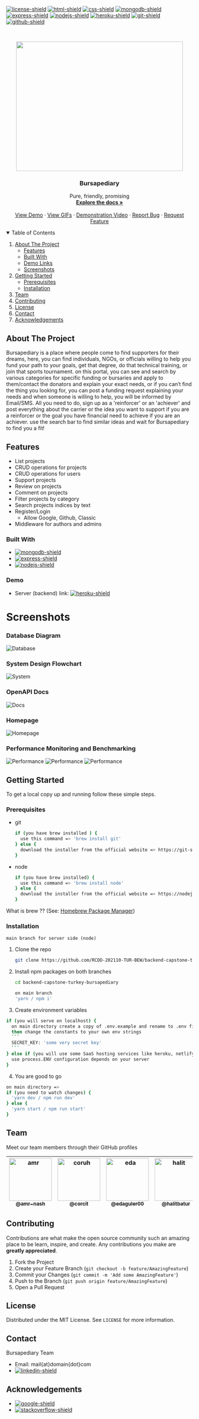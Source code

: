 <!--
*** Thanks for checking out the Best-README-Template. If you have a suggestion
*** that would make this better, please fork the repo and create a pull request
*** or simply open an issue with the tag "enhancement".
*** Thanks again! Now go create something AMAZING! :D
***
***
***
*** To avoid retyping too much info. Do a search and replace for the following:
*** github_username, repo_name, twitter_handle, email, project_title, project_description
-->



<!-- PROJECT SHIELDS -->
<!--
*** I'm using markdown "reference style" links for readability.
*** Reference links are enclosed in brackets [ ] instead of parentheses ( ).
*** See the bottom of this document for the declaration of the reference variables
*** for contributors-url, forks-url, etc. This is an optional, concise syntax you may use.
*** https://www.markdownguide.org/basic-syntax/#reference-style-links
-->
[![license-shield]][license-url]
[![html-shield]][html-url]
[![css-shield]][css-url]
[![mongodb-shield]][mongodb-url]
[![express-shield]][express-url]
[![nodejs-shield]][nodejs-url]
[![heroku-shield]][heroku-url]
[![git-shield]][git-url]
[![github-shield]][github-url]



<!-- PROJECT LOGO -->
<br />
<p align="center">
  <a href="#">
    <img src="https://i.giphy.com/media/7NJlWDt3lh5dGdXrS3/giphy.gif" width="450" height="350"/>
  </a>

  <h3 align="center">Bursapediary</h3>

  <p align="center">
    Pure, friendly, promising
    <br />
    <a href="#getting-started"><strong>Explore the docs »</strong></a>
    <br />
    <br />
    <a href="https://bursapediary.com" target="_blank">View Demo</a>
    ·
    <a href="#">View GIFs</a>
    ·
    <a href="#" target="_blank">Demonstration Video</a>
    ·
    <a href="https://github.com/RCDD-202110-TUR-BEW/backend-capstone-turkey-bursapediary/issues">Report Bug</a>
    ·
    <a href="https://github.com/RCDD-202110-TUR-BEW/backend-capstone-turkey-bursapediary/issues">Request Feature</a>
  </p>
</p>



<!-- TABLE OF CONTENTS -->
<details open="open">
  <summary>Table of Contents</summary>
  <ol>
    <li>
      <a href="#about-the-project">About The Project</a>
      <ul>
        <li><a href="#features">Features</a></li>
        <li><a href="#built-with">Built With</a></li>
        <li><a href="#demo">Demo Links</a></li>
        <li><a href="#Screenshots">Screenshots</a></li>
      </ul>
    </li>
    <li>
      <a href="#getting-started">Getting Started</a>
      <ul>
        <li><a href="#prerequisites">Prerequisites</a></li>
        <li><a href="#installation">Installation</a></li>
      </ul>
    </li>
    <!-- <li><a href="#usage">Usage</a></li> -->
    <li><a href="#team">Team</a></li>
    <li><a href="#contributing">Contributing</a></li>
    <li><a href="#license">License</a></li>
    <li><a href="#contact">Contact</a></li>
    <li><a href="#acknowledgements">Acknowledgements</a></li>
  </ol>
</details>



<!-- ABOUT THE PROJECT -->
## About The Project

Bursapediary is a place where people come to find supporters for their dreams, here, you can find individuals, NGOs, or officials willing to help you fund your path to your goals, get that degree, do that technical training, or join that sports tournament. on this portal, you can see and search by various categories for specific funding or bursaries and apply to them/contact the donators and explain your exact needs, or if you can’t find the thing you looking for, you can post a funding request explaining your needs and when someone is willing to help, you will be informed by Email/SMS. All you need to do, sign up as a 'reinforcer' or an 'achiever' and post everything about the carrier or the idea you want to support if you are a reinforcer or the goal you have financial need to achieve if you are an achiever. use the search bar to find similar ideas and wait for Bursapediary to find you a fit!

## Features

- List projects
- CRUD operations for projects 
- CRUD operations for users
- Support projects
- Review on projects
- Comment on projects
- Filter projects by category
- Search projects indices by text
- Register/Login
  - Allow Google, Github, Classic
- Middleware for authors and admins

### Built With

* [![mongodb-shield]][mongodb-url]
* [![express-shield]][express-url]
* [![nodejs-shield]][nodejs-url]

### Demo

* Server (backend) link: [![heroku-shield]](https://bursapediary.com)

# Screenshots

### Database Diagram

![Database](https://user-images.githubusercontent.com/14183741/155191770-a41d1cb1-d619-421b-aac0-ca22106afea4.png)

### System Design Flowchart
![System](https://user-images.githubusercontent.com/14183741/155191821-fcc65cf5-1d6c-49ef-93c7-c313618797cb.png)

### OpenAPI Docs
![Docs](https://user-images.githubusercontent.com/14183741/155191800-2351bf16-d62f-4044-813a-4db70e4e39f2.png)

### Homepage
![Homepage](https://user-images.githubusercontent.com/14183741/155191813-986b29b0-8025-4719-8845-34c83e91d730.png)

### Performance Monitoring and Benchmarking
![Performance](https://user-images.githubusercontent.com/14183741/153859236-de8d92b7-ba2b-4b53-80ff-548b6574f0ec.png)
![Performance](https://user-images.githubusercontent.com/14183741/153859295-8ae577ba-1c4b-4289-83b0-af1afae1f996.png)
![Performance](https://user-images.githubusercontent.com/14183741/153859327-ba875871-a252-4166-862d-ba00f40c3b09.png)

<!-- GETTING STARTED -->
## Getting Started

To get a local copy up and running follow these simple steps.

### Prerequisites

* git
  ```sh
  if (you have brew installed ) {
    use this command => 'brew install git'
  } else {
    download the installer from the official website => https://git-scm.com/downloads
  }
  ```

* node
  ```sh
  if (you have brew installed) {
    use this command => 'brew install node'
  } else {
    download the installer from the official website => https://nodejs.org/en/
  }
  ```
What is brew ?? (See: <a href="https://en.wikipedia.org/wiki/Homebrew_(package_manager)" target="_blank">Homebrew Package Manager</a>)

### Installation

```
main branch for server side (node)
```
1. Clone the repo
   ```sh
   git clone https://github.com/RCDD-202110-TUR-BEW/backend-capstone-turkey-bursapediary.git
   ```
2. Install npm packages on both branches 
   ```sh
   cd backend-capstone-turkey-bursapediary
   ```
   ```sh
   on main branch
   'yarn / npm i'
   ```
3. Create environment variables
  ```sh
  if (you will serve on localhost) {
    on main directory create a copy of .env.example and rename to .env file 
    then change the constants to your own env strings
    ```
    SECRET_KEY: 'some very secret key'
    ```
  } else if (you will use some SaaS hosting services like heroku, netlify etc){
    use process.ENV configuration depends on your server
  }
  ```
4. You are good to go
  ```sh
  on main directory => 
  if (you need to watch changes) {
    'yarn dev / npm run dev'
  } else {
    'yarn start / npm run start'
  }
  ```



## Team

Meet our team members through their GitHub profiles

| [<img alt="amr" src="https://avatars.githubusercontent.com/u/26306192?v=4" width="115"><br><sub>@amr-nash</sub>](https://github.com/amr-nash) | [<img alt="coruh" src="https://avatars.githubusercontent.com/u/31990323?v=4" width="115"><br><sub>@corcit</sub>](https://github.com/corcit) | [<img alt="eda" src="https://avatars.githubusercontent.com/u/64930295?v=4" width="115"><br><sub>@edaguler00</sub>](https://github.com/edaguler00) | [<img alt="halit" src="https://avatars.githubusercontent.com/u/61846570?v=4" width="115"><br><sub>@halitbatur</sub>](https://github.com/halitbatur) | [<img alt="souhaib" src="https://media-exp1.licdn.com/dms/image/C4E03AQFH6nVSpVOLjw/profile-displayphoto-shrink_400_400/0/1628344852578?e=1651104000&v=beta&t=Wh7WE6shOg1uRd8Aar4sgz7jcbNJ9LDsZkaqmheocCM" width="115"><br><sub>@felmez</sub>](https://github.com/felmez) | [<img alt="yaman" src="https://avatars.githubusercontent.com/u/58285821?v=4" width="115"><br><sub>@yaman3bd</sub>](https://github.com/yaman3bd) |
| :-----------------------------------------------------------------------------------------------------------------------------------------------------: | :-------------------------------------------------------------------------------------------------------------------------------------------------------------: | :------------------------------------------------------------------------------------------------------------------------------------------------------------: | :----------------------------------------------------------------------------------------------------------------------------------------------------------: | :----------------------------------------------------------------------------------------------------------------------------------------------------: | :------------------------------------------------------------------------------------------------------------------------------------------------------------------: |



<!-- ROADMAP -->



<!-- CONTRIBUTING -->
## Contributing

Contributions are what make the open source community such an amazing place to be learn, inspire, and create. Any contributions you make are **greatly appreciated**.

1. Fork the Project
2. Create your Feature Branch (`git checkout -b feature/AmazingFeature`)
3. Commit your Changes (`git commit -m 'Add some AmazingFeature'`)
4. Push to the Branch (`git push origin feature/AmazingFeature`)
5. Open a Pull Request



<!-- LICENSE -->
## License

Distributed under the MIT License. See `LICENSE` for more information.



<!-- CONTACT -->
## Contact

Bursapediary Team
* Email: mail{at}domain{dot}com
* [![linkedin-shield]][linkedin-url]



<!-- ACKNOWLEDGEMENTS -->
## Acknowledgements

* [![google-shield]][google-url]
* [![stackoverflow-shield]][stackoverflow-url]





<!-- MARKDOWN LINKS & IMAGES -->
<!-- https://www.markdownguide.org/basic-syntax/#reference-style-links -->
[license-shield]: https://img.shields.io/github/license/RCDD-202110-TUR-BEW/backend-capstone-turkey-bursapediary.svg?style=flat-square
[license-url]: https://github.com/RCDD-202110-TUR-BEW/backend-capstone-turkey-bursapediary/blob/master/LICENSE
[freecodecamp-shield]: https://img.shields.io/badge/-freecodecamp-black?style=flat-square&logo=freecodecamp
[freecodecamp-url]: https://www.freecodecamp.org/
[google-shield]: https://img.shields.io/badge/google-4285F4?style=for-the-badge&logo=google&logoColor=white
[google-url]: https://www.google.com/
[stackoverflow-shield]: https://img.shields.io/badge/-stackoverflow-E34F26?style=for-the-badge&logo=stackoverflow&logoColor=white
[stackoverflow-url]: https://www.stackoverflow.com/
[html-shield]: https://img.shields.io/badge/-HTML5-E34F26?style=flat-square&logo=html5&logoColor=white
[html-url]: https://en.wikipedia.org/wiki/HTML
[css-shield]: https://img.shields.io/badge/-CSS3-1572B6?style=flat-square&logo=css3
[css-url]: https://en.wikipedia.org/wiki/CSS
[nodejs-shield]: https://img.shields.io/badge/-Nodejs-black?style=flat-square&logo=Node.js
[nodejs-url]: https://nodejs.org/en/
[react-shield]: https://img.shields.io/badge/-React-black?style=flat-square&logo=react
[react-url]: https://reactjs.org/
[mongodb-shield]: https://img.shields.io/badge/-MongoDB-black?style=flat-square&logo=mongodb
[mongodb-url]: https://www.mongodb.com/
[express-shield]: https://img.shields.io/badge/-express-black.svg?style=flat-square&logo=express
[express-url]: https://expressjs.com/
[graphql-shield]: https://img.shields.io/badge/-GraphQL-E10098?style=flat-square&logo=graphql
[graphql-url]: https://graphql.org/
[apollo-shield]: https://img.shields.io/badge/-Apollo%20GraphQL-311C87?style=flat-square&logo=apollo-graphql
[apollo-url]: https://www.apollographql.com/
[heroku-shield]: https://img.shields.io/badge/-Heroku-430098?style=flat-square&logo=heroku
[heroku-url]: https://dashboard.heroku.com/
[netlify-shield]: https://img.shields.io/badge/-netlify-black?style=flat-square&logo=netlify
[netlify-url]: https://www.netlify.com/
[git-shield]: https://img.shields.io/badge/-Git-black?style=flat-square&logo=git
[git-url]: https://git-scm.com/
[github-shield]: https://img.shields.io/badge/-GitHub-181717?style=flat-square&logo=github
[github-url]: https://github.com/
[linkedin-shield]: https://img.shields.io/badge/-linkedin-blue?style=flat-square&logo=Linkedin&logoColor=white
[linkedin-url]: https://linkedin.com/